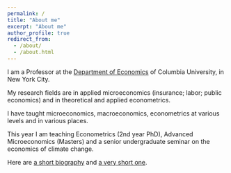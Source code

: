 ```yaml
---
permalink: /
title: "About me"
excerpt: "About me"
author_profile: true
redirect_from: 
  - /about/
  - /about.html
---
```



I am a Professor at the [Department of Economics](https://econ.columbia.edu) of Columbia University,  in New York City.

My research fields are in applied microeconomics (insurance; labor; public economics) and in theoretical and applied econometrics.

I have taught microeconomics, macroeconomics, econometrics at various levels and in various places.

This year I am teaching Econometrics (2nd year PhD), Advanced Microeconomics (Masters) and a senior undergraduate seminar on the economics of climate change.

Here are [a short biography](../files/BernardSalanieShortBio.pdf) and [a very short one](../files/BernardSalanieVeryShortBio.pdf).